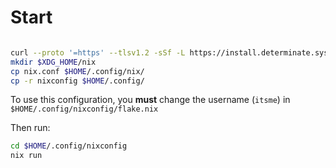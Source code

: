 # Start
```sh

curl --proto '=https' --tlsv1.2 -sSf -L https://install.determinate.systems/nix | sh -s -- install
mkdir $XDG_HOME/nix
cp nix.conf $HOME/.config/nix/
cp -r nixconfig $HOME/.config/
```

To use this configuration, you **must** change the username (`itsme`) in `$HOME/.config/nixconfig/flake.nix`

Then run:

```sh
cd $HOME/.config/nixconfig
nix run
```
